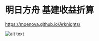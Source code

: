 # 明日方舟 基建收益折算
https://moenova.github.io/Arknights/

![alt text](https://raw.githubusercontent.com/moenova/Arknights/master/img/catch.jpg)
